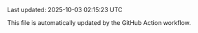 Last updated: 2025-10-03 02:15:23 UTC

This file is automatically updated by the GitHub Action workflow.
